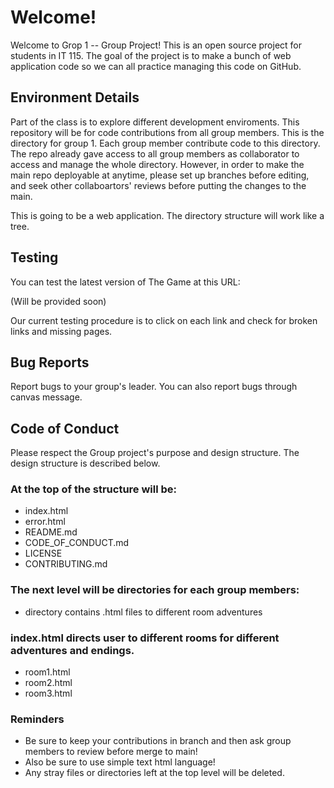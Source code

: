 # Welcome!

Welcome to Grop 1 -- Group Project! This is an open source project for students in IT 115. The goal of the project is to make a bunch of web application code so we can all practice managing this code on GitHub. 

## Environment Details

Part of the class is to explore different development enviroments. This repository will be for code contributions from all group members.
This is the directory for group 1. Each group member contribute code to this directory. The repo already gave access to all group members as collaborator to access and manage the whole directory. However, in order to make the main repo deployable at anytime, please set up branches before editing, and seek other collaboartors' reviews before putting the changes to the main. 

This is going to be a web application. The directory structure will work like a tree.

## Testing

You can test the latest version of The Game at this URL:

(Will be provided soon)

Our current testing procedure is to click on each link and check for broken links and missing pages. 

## Bug Reports

Report bugs to your group's leader. You can also report bugs through canvas message.


## Code of Conduct

Please respect the Group project's purpose and design structure. The design structure is described below. 

### At the top of the structure will be:

* index.html
* error.html
* README.md
* CODE_OF_CONDUCT.md
* LICENSE
* CONTRIBUTING.md

### The next level will be directories for each group members:
* directory contains .html files to different room adventures

### index.html directs user to different rooms for different adventures and endings. 

* room1.html
* room2.html
* room3.html

### Reminders

* Be sure to keep your contributions in branch and then ask group members to review before merge to main!
* Also be sure to use simple text html language!
* Any stray files or directories left at the top level will be deleted.
